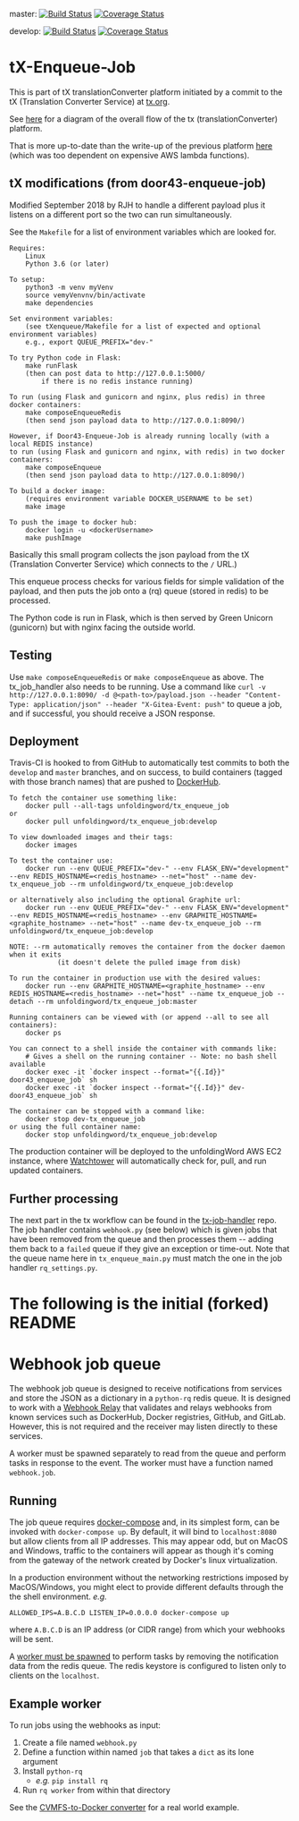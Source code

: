 master:
[![Build Status](https://travis-ci.org/unfoldingWord-dev/tx-enqueue-job.svg?branch=master)](https://travis-ci.org/unfoldingWord-dev/tx-enqueue-job?branch=master)
[![Coverage Status](https://coveralls.io/repos/github/unfoldingWord-dev/tx-enqueue-job/badge.svg?branch=master)](https://coveralls.io/github/unfoldingWord-dev/tx-enqueue-job?branch=master)

develop:
[![Build Status](https://travis-ci.org/unfoldingWord-dev/tx-enqueue-job.svg?branch=develop)](https://travis-ci.org/unfoldingWord-dev/tx-enqueue-job?branch=develop)
[![Coverage Status](https://coveralls.io/repos/github/unfoldingWord-dev/tx-enqueue-job/badge.svg?branch=develop)](https://coveralls.io/github/unfoldingWord-dev/tx-enqueue-job?branch=develop)

# tX-Enqueue-Job

This is part of tX translationConverter platform initiated by a commit to the
tX (Translation Converter Service) at [tx.org](https://???).

See [here](https://forum.ccbt.bible/t/door43-org-tx-development-architecture/65)
for a diagram of the overall flow of the tx (translationConverter) platform.

That is more up-to-date than the write-up of the previous platform
[here](https://github.com/unfoldingWord-dev/door43.org/wiki/tX-Development-Architecture)
(which was too dependent on expensive AWS lambda functions).


## tX modifications (from door43-enqueue-job)

Modified September 2018 by RJH to handle a different payload
plus it listens on a different port so the two can run simultaneously.

See the `Makefile` for a list of environment variables which are looked for.

```
Requires:
    Linux
    Python 3.6 (or later)

To setup:
    python3 -m venv myVenv
    source vemyVenvnv/bin/activate
    make dependencies

Set environment variables:
    (see tXenqueue/Makefile for a list of expected and optional environment variables)
    e.g., export QUEUE_PREFIX="dev-"

To try Python code in Flask:
    make runFlask
    (then can post data to http://127.0.0.1:5000/
        if there is no redis instance running)

To run (using Flask and gunicorn and nginx, plus redis) in three docker containers:
    make composeEnqueueRedis
    (then send json payload data to http://127.0.0.1:8090/)

However, if Door43-Enqueue-Job is already running locally (with a local REDIS instance)
to run (using Flask and gunicorn and nginx, with redis) in two docker containers:
    make composeEnqueue
    (then send json payload data to http://127.0.0.1:8090/)

To build a docker image:
    (requires environment variable DOCKER_USERNAME to be set)
    make image

To push the image to docker hub:
    docker login -u <dockerUsername>
    make pushImage
```

Basically this small program collects the json payload from the tX (Translation
Converter Service) which connects to the `/` URL.)

This enqueue process checks for various fields for simple validation of the
payload, and then puts the job onto a (rq) queue (stored in redis) to be
processed.

The Python code is run in Flask, which is then served by Green Unicorn (gunicorn)
but with nginx facing the outside world.

## Testing

Use `make composeEnqueueRedis` or `make composeEnqueue` as above.
The tx_job_handler also needs to be running.
Use a command like `curl -v http://127.0.0.1:8090/ -d @<path-to>/payload.json --header "Content-Type: application/json" --header "X-Gitea-Event: push"` to queue a job, and if successful, you should receive a JSON response.


## Deployment

Travis-CI is hooked to from GitHub to automatically test commits to both the `develop`
and `master` branches, and on success, to build containers (tagged with those branch names)
that are pushed to [DockerHub](https://hub.docker.com/u/unfoldingword/).

```
To fetch the container use something like:
    docker pull --all-tags unfoldingword/tx_enqueue_job
or
    docker pull unfoldingword/tx_enqueue_job:develop

To view downloaded images and their tags:
    docker images

To test the container use:
    docker run --env QUEUE_PREFIX="dev-" --env FLASK_ENV="development" --env REDIS_HOSTNAME=<redis_hostname> --net="host" --name dev-tx_enqueue_job --rm unfoldingword/tx_enqueue_job:develop

or alternatively also including the optional Graphite url:
    docker run --env QUEUE_PREFIX="dev-" --env FLASK_ENV="development" --env REDIS_HOSTNAME=<redis_hostname> --env GRAPHITE_HOSTNAME=<graphite_hostname> --net="host" --name dev-tx_enqueue_job --rm unfoldingword/tx_enqueue_job:develop

NOTE: --rm automatically removes the container from the docker daemon when it exits
            (it doesn't delete the pulled image from disk)

To run the container in production use with the desired values:
    docker run --env GRAPHITE_HOSTNAME=<graphite_hostname> --env REDIS_HOSTNAME=<redis_hostname> --net="host" --name tx_enqueue_job --detach --rm unfoldingword/tx_enqueue_job:master

Running containers can be viewed with (or append --all to see all containers):
    docker ps

You can connect to a shell inside the container with commands like:
	# Gives a shell on the running container -- Note: no bash shell available
	docker exec -it `docker inspect --format="{{.Id}}" door43_enqueue_job` sh
	docker exec -it `docker inspect --format="{{.Id}}" dev-door43_enqueue_job` sh

The container can be stopped with a command like:
    docker stop dev-tx_enqueue_job
or using the full container name:
    docker stop unfoldingword/tx_enqueue_job:develop
```

The production container will be deployed to the unfoldingWord AWS EC2 instance, where
[Watchtower](https://github.com/v2tec/watchtower) will automatically check for, pull, and run updated containers.

## Further processing

The next part in the tx workflow can be found in the [tx-job-handler](https://github.com/unfoldingWord-dev/tx-job-handler)
repo. The job handler contains `webhook.py` (see below) which is given jobs
that have been removed from the queue and then processes them -- adding them
back to a `failed` queue if they give an exception or time-out. Note that the
queue name here in `tx_enqueue_main.py` must match the one in the job handler `rq_settings.py`.


# The following is the initial (forked) README
# Webhook job queue
The webhook job queue is designed to receive notifications from services and
store the JSON as a dictionary in a `python-rq` redis queue. It is designed
to work with a [Webhook Relay](https://github.com/lscsoft/webhook-relay) that
validates and relays webhooks from known services such as DockerHub, Docker
registries, GitHub, and GitLab. However, this is not required and the receiver
may listen directly to these services.

A worker must be spawned separately to read from the queue and perform tasks in
response to the event. The worker must have a function named `webhook.job`.

## Running

The job queue requires [docker-compose](https://docs.docker.com/compose/install/)
and, in its simplest form, can be invoked with `docker-compose up`. By default,
it will bind to `localhost:8080` but allow clients from all IP addresses. This
may appear odd, but on MacOS and Windows, traffic to the containers will appear
as though it's coming from the gateway of the network created by
Docker's linux virtualization.

In a production environment without the networking restrictions imposed by
MacOS/Windows, you might elect to provide different defaults through the
the shell environment. _e.g._
```
ALLOWED_IPS=A.B.C.D LISTEN_IP=0.0.0.0 docker-compose up
```
where `A.B.C.D` is an IP address (or CIDR range) from which your webhooks will
be sent.

A [worker must be spawned](#example-worker) to perform tasks by removing the
notification data from the redis queue. The redis keystore is configured to
listen only to clients on the `localhost`.

## Example worker
To run jobs using the webhooks as input:

1. Create a file named `webhook.py`
2. Define a function within named `job` that takes a `dict` as its lone argument
3. Install `python-rq`
    * _e.g._ `pip install rq`
4. Run `rq worker` from within that directory

See the [CVMFS-to-Docker converter](https://github.com/lscsoft/cvmfs-docker-worker)
for a real world example.

